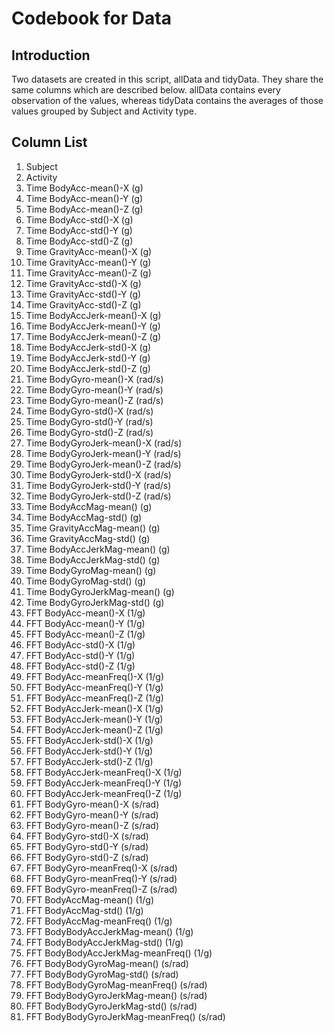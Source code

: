 # Codebook for Data

## Introduction

Two datasets are created in this script, allData and tidyData. They share the same columns which are described below. allData contains every observation of the values, whereas tidyData contains the averages of those values grouped by Subject and Activity type.

## Column List

1. Subject
2. Activity
3. Time BodyAcc-mean()-X 				(g)
4. Time BodyAcc-mean()-Y 				(g)
5. Time BodyAcc-mean()-Z 				(g)
6. Time BodyAcc-std()-X 				(g)
7. Time BodyAcc-std()-Y 				(g)
8. Time BodyAcc-std()-Z 				(g)
9. Time GravityAcc-mean()-X 			(g)
10. Time GravityAcc-mean()-Y 			(g)
11. Time GravityAcc-mean()-Z 			(g)
12. Time GravityAcc-std()-X 			(g)
13. Time GravityAcc-std()-Y 			(g)
14. Time GravityAcc-std()-Z 			(g)
15. Time BodyAccJerk-mean()-X 			(g)
16. Time BodyAccJerk-mean()-Y 			(g)
17. Time BodyAccJerk-mean()-Z 			(g)
18. Time BodyAccJerk-std()-X 			(g)
19. Time BodyAccJerk-std()-Y 			(g)
20. Time BodyAccJerk-std()-Z 			(g)
21. Time BodyGyro-mean()-X 				(rad/s)
22. Time BodyGyro-mean()-Y 				(rad/s)
23. Time BodyGyro-mean()-Z 				(rad/s)
24. Time BodyGyro-std()-X 				(rad/s)
25. Time BodyGyro-std()-Y 				(rad/s)
26. Time BodyGyro-std()-Z 				(rad/s)
27. Time BodyGyroJerk-mean()-X 			(rad/s)
28. Time BodyGyroJerk-mean()-Y 			(rad/s)
29. Time BodyGyroJerk-mean()-Z 			(rad/s)
30. Time BodyGyroJerk-std()-X 			(rad/s)
31. Time BodyGyroJerk-std()-Y 			(rad/s)
32. Time BodyGyroJerk-std()-Z 			(rad/s)
33. Time BodyAccMag-mean()				(g)
34. Time BodyAccMag-std()				(g)
35. Time GravityAccMag-mean()			(g)
36. Time GravityAccMag-std()			(g)
37. Time BodyAccJerkMag-mean()			(g)
38. Time BodyAccJerkMag-std()			(g)
39. Time BodyGyroMag-mean()				(g)
40. Time BodyGyroMag-std()				(g)
41. Time BodyGyroJerkMag-mean()			(g)
42. Time BodyGyroJerkMag-std()			(g)
43. FFT BodyAcc-mean()-X 				(1/g)
44. FFT BodyAcc-mean()-Y 				(1/g)
45. FFT BodyAcc-mean()-Z 				(1/g)
46. FFT BodyAcc-std()-X 				(1/g)
47. FFT BodyAcc-std()-Y 				(1/g)
48. FFT BodyAcc-std()-Z 				(1/g)
49. FFT BodyAcc-meanFreq()-X 			(1/g)
50. FFT BodyAcc-meanFreq()-Y 			(1/g)
51. FFT BodyAcc-meanFreq()-Z 			(1/g)
52. FFT BodyAccJerk-mean()-X 			(1/g)
53. FFT BodyAccJerk-mean()-Y 			(1/g)
54. FFT BodyAccJerk-mean()-Z 			(1/g)
55. FFT BodyAccJerk-std()-X 			(1/g)
56. FFT BodyAccJerk-std()-Y 			(1/g)
57. FFT BodyAccJerk-std()-Z 			(1/g)
58. FFT BodyAccJerk-meanFreq()-X 		(1/g)
59. FFT BodyAccJerk-meanFreq()-Y 		(1/g)
60. FFT BodyAccJerk-meanFreq()-Z 		(1/g)
61. FFT BodyGyro-mean()-X 				(s/rad)
62. FFT BodyGyro-mean()-Y 				(s/rad)
63. FFT BodyGyro-mean()-Z 				(s/rad)
64. FFT BodyGyro-std()-X 				(s/rad)
65. FFT BodyGyro-std()-Y 				(s/rad)
66. FFT BodyGyro-std()-Z 				(s/rad)
67. FFT BodyGyro-meanFreq()-X 			(s/rad)
68. FFT BodyGyro-meanFreq()-Y 			(s/rad)
69. FFT BodyGyro-meanFreq()-Z 			(s/rad)
70. FFT BodyAccMag-mean()				(1/g)
71. FFT BodyAccMag-std()				(1/g)
72. FFT BodyAccMag-meanFreq()			(1/g)
73. FFT BodyBodyAccJerkMag-mean()		(1/g)
74. FFT BodyBodyAccJerkMag-std()		(1/g)
75. FFT BodyBodyAccJerkMag-meanFreq()	(1/g)
76. FFT BodyBodyGyroMag-mean()			(s/rad)
77. FFT BodyBodyGyroMag-std()			(s/rad)
78. FFT BodyBodyGyroMag-meanFreq()		(s/rad)
79. FFT BodyBodyGyroJerkMag-mean()		(s/rad)
80. FFT BodyBodyGyroJerkMag-std()		(s/rad)
81. FFT BodyBodyGyroJerkMag-meanFreq()	(s/rad)